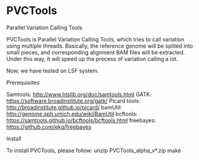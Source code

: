 # PVCTools
Parallel Variation Calling Tools

PVCTools is Parallel Variation Calling Tools, which tries to call variation using multiple threads. Basically, the reference genome will be splited into small pieces, and corresponding alignment BAM files will be extracted. Under this way, it will speed up the process of variation calling a lot.


Now, we have tested on LSF system.



Prerequisites

  Samtools: http://www.htslib.org/doc/samtools.html
  GATK: https://software.broadinstitute.org/gatk/
  Picard tools: http://broadinstitute.github.io/picard/
  bamUtil: http://genome.sph.umich.edu/wiki/BamUtil
  bcftools: https://samtools.github.io/bcftools/bcftools.html
  freebayes: https://github.com/ekg/freebayes


Install

To install PVCTools, please follow:
   unzip PVCTools_alpha_v*.zip
   make





